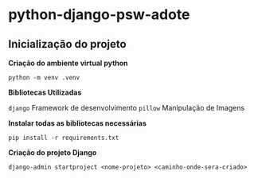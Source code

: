 # python-django-psw-adote

## Inicialização do projeto

**Criação do ambiente virtual python**

`python -m venv .venv`

**Bibliotecas Utilizadas**

`django` Framework de desenvolvimento
`pillow` Manipulação de Imagens

**Instalar todas as bibliotecas necessárias**

`pip install -r requirements.txt`

**Criação do projeto Django**

`django-admin startproject <nome-projeto> <caminho-onde-sera-criado>`
